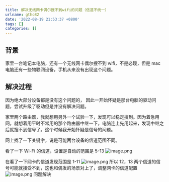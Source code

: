 ```yaml
---
title: 解决无线网卡偶尔搜不到wifi的问题（信道不统一）
urlname: gtho82
date: '2022-08-19 21:53:37 +0800'
tags: []
categories: []
---
```


## 背景

家里一台笔记本电脑，还有一个无线网卡偶尔搜不到 wifi，不是必现，但是 mac 电脑还有一些物联网设备，手机从来没有出现这个问题。

## 解决过程

因为绝大部分设备都是没有这个问题的， 因此一开始怀疑是那台电脑的驱动问题，尝试升级了驱动但是并没有解决问题。

家里两个路由器，我就想用另外一个试验一下，发现可以稳定搜到。因为着急用网，就想着用平时不常用的那个路由器中继一下，电脑连上先用起来，发现中继之后就搜不到信号了。这个时候我开始怀疑是信号的问题。

网上找了一下关键字，说是可能两台设备的信道范围不同。

看了一下 Wi-Fi 的信道，设置是自动的范围是 5-13
![image.png](https://cdn.nlark.com/yuque/0/2022/png/328252/1660917945098-6a4132c0-4766-4a75-a3b1-9f887de98286.png#clientId=ubb916786-a7e5-4&crop=0&crop=0&crop=1&crop=1&from=paste&height=318&id=ue8bdd9eb&margin=%5Bobject%20Object%5D&name=image.png&originHeight=636&originWidth=1252&originalType=binary∶=1&rotation=0&showTitle=false&size=70925&status=done&style=none&taskId=ub7e5d93f-b4e1-4a69-b0b8-b24249e936b&title=&width=626)

在看了一下网卡的信道发现范围是 1-11
![image.png](https://cdn.nlark.com/yuque/0/2022/png/328252/1660918127078-bf52dba7-e966-4627-96e4-231014c08d08.png#clientId=u691e9047-7726-4&crop=0&crop=0&crop=1&crop=1&from=paste&height=413&id=uf1e521e6&margin=%5Bobject%20Object%5D&name=image.png&originHeight=413&originWidth=446&originalType=binary∶=1&rotation=0&showTitle=false&size=16752&status=done&style=none&taskId=u052c1d55-3d42-4310-8913-70e0c3b3653&title=&width=446)
所以 12，13 两个信道的信号可能就接受不到，这也和偶发的场景对上了，调整网卡的信道配置
![image.png](https://cdn.nlark.com/yuque/0/2022/png/328252/1660918196794-4beeb843-fba0-4f3b-862b-3ac81bc4a2a9.png#clientId=u691e9047-7726-4&crop=0&crop=0&crop=1&crop=1&from=paste&height=75&id=udce1dfdc&margin=%5Bobject%20Object%5D&name=image.png&originHeight=75&originWidth=198&originalType=binary∶=1&rotation=0&showTitle=false&size=1547&status=done&style=none&taskId=u758b6d51-7db4-4899-b8af-e3cc031a9d9&title=&width=198)
问题解决
